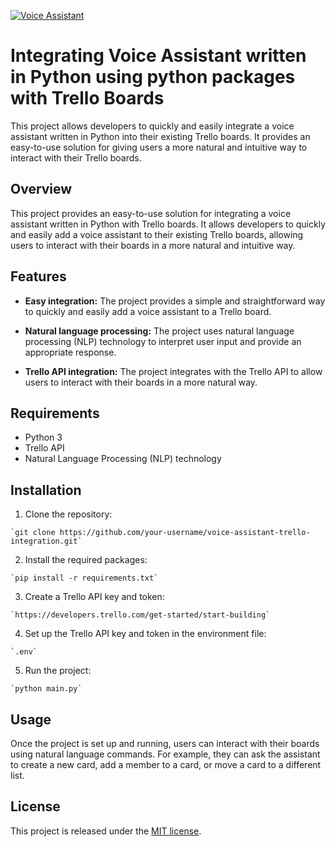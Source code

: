 [![Voice Assistant](https://github.com/FireStorm69/virtual-voice-assistant/actions/workflows/python-app.yml/badge.svg?branch=main)](https://github.com/FireStorm69/virtual-voice-assistant/actions/workflows/python-app.yml)

# Integrating Voice Assistant written in Python using python packages with Trello Boards

This project allows developers to quickly and easily integrate a voice assistant written in Python into their existing Trello boards. It provides an easy-to-use solution for giving users a more natural and intuitive way to interact with their Trello boards.

## Overview

This project provides an easy-to-use solution for integrating a voice assistant written in Python with Trello boards. It allows developers to quickly and easily add a voice assistant to their existing Trello boards, allowing users to interact with their boards in a more natural and intuitive way.

## Features

- **Easy integration:** The project provides a simple and straightforward way to quickly and easily add a voice assistant to a Trello board.

- **Natural language processing:** The project uses natural language processing (NLP) technology to interpret user input and provide an appropriate response.

- **Trello API integration:** The project integrates with the Trello API to allow users to interact with their boards in a more natural way.

## Requirements

- Python 3
- Trello API
- Natural Language Processing (NLP) technology

## Installation

  1. Clone the repository:
 
    `git clone https://github.com/your-username/voice-assistant-trello-integration.git`
    
  2. Install the required packages:
 
    `pip install -r requirements.txt`
    
  3. Create a Trello API key and token:
 
    `https://developers.trello.com/get-started/start-building`
    
  4. Set up the Trello API key and token in the environment file:
 
    `.env`
    
  5. Run the project:
 
    `python main.py`

## Usage

Once the project is set up and running, users can interact with their boards using natural language commands. For example, they can ask the assistant to create a new card, add a member to a card, or move a card to a different list.

## License

This project is released under the [MIT license](LICENSE).

